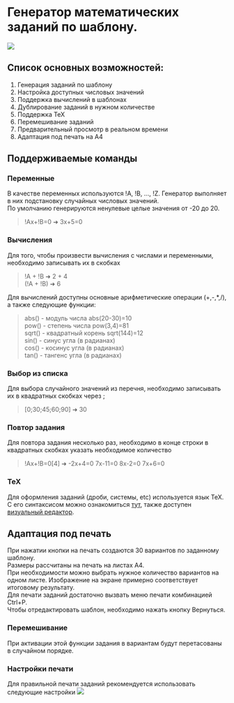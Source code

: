 # Генератор математических заданий по шаблону.
![](https://i.ibb.co/VNnwFh7/index-html.png)

## Список основных возможностей:
1. Генерация заданий по шаблону
2. Настройка доступных числовых значений
3. Поддержка вычислений в шаблонах
4. Дублирование заданий в нужном количестве
5. Поддержка TeX
6. Перемешивание заданий
7. Предварительный просмотр в реальном времени
8. Адаптация под печать на A4

## Поддерживаемые команды
### Переменные 
В качестве переменных используются !A, !B, ..., !Z. Генератор выполняет в них подстановку случайных числовых значений.  
По умолчанию генерируются ненулевые целые значения от -20 до 20.
>!Ax+!B=0 ➜ 3x+5=0

### Вычисления
Для того, чтобы произвести вычисления с числами и переменными, необходимо записывать их в скобках
>!A + !B ➜ 2 + 4  
>(!A + !B) ➜ 6

Для вычислений доступны основные арифметические операции (+,-,*,/), а также следующие функции:
>abs() - модуль числа abs(20-30)=10  
>pow() - степень числа pow(3,4)=81  
>sqrt() - квадратный корень sqrt(144)=12  
>sin() - синус угла (в радианах)  
>cos() - косинус угла (в радианах)  
>tan() - тангенс угла (в радианах)  

### Выбор из списка
Для выбора случайного значений из перечня, необходимо записывать их в квадратных скобках через ;
>[0;30;45;60;90] ➜ 30

### Повтор задания
Для повтора задания несколько раз, необходимо в конце строки в квадратных скобках указать необходимое количество
>!Ax+!B=0[4] ➜ -2x+4=0 7x-11=0 8x-2=0 7x+6=0

### TeX
Для оформления заданий (дроби, системы, etc) используется язык TeX. С его синтаксисом можно ознакомиться [тут](https://en.wikibooks.org/wiki/LaTeX/Mathematics), также доступен [визуальный редактор](http://hostmath.com).

## Адаптация под печать
При нажатии кнопки на печать создаются 30 вариантов по заданному шаблону.  
Размеры рассчитаны на печать на листах A4.  
При необходимости можно выбрать нужное количество вариантов на одном листе. Изображение на экране примерно соответствует итоговому результату.  
Для печати заданий достаточно вызвать меню печати комбинацией Ctrl+P.  
Чтобы отредактировать шаблон, необходимо нажать кнопку Вернуться.  
### Перемешивание
При активации этой функции задания в вариантам будут перетасованы в случайном порядке.
### Настройки печати
Для правильной печати заданий рекомендуется использовать следующие настройки
![](https://i.ibb.co/C1B2xhf/Print-settings.png)